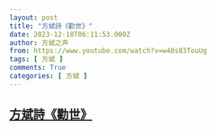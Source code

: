 ```yaml
---
layout: post
title: "方斌詩《勸世》"
date: 2023-12-18T06:11:53.000Z
author: 方斌之声
from: https://www.youtube.com/watch?v=w40s83TouUg
tags: [ 方斌 ]
comments: True
categories: [ 方斌 ]
---
```

<!--1702879913000-->
[方斌詩《勸世》](https://www.youtube.com/watch?v=w40s83TouUg)
------

<div>

</div>
